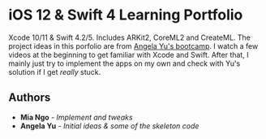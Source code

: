 # iOS 12 &amp; Swift 4 Learning Portfolio

Xcode 10/11 & Swift 4.2/5. Includes ARKit2, CoreML2 and CreateML.
The project ideas in this porfolio are from [Angela Yu's bootcamp](https://www.udemy.com/ios-12-app-development-bootcamp/learn/v4/overview). I watch a few videos at the beginning to get familiar with Xcode and Swift. After that, I mainly just try to implement the apps on my own and check with Yu's solution if I get *really* stuck.

## Authors

* **Mia Ngo** - *Implement and tweaks* 
* **Angela Yu** - *Initial ideas & some of the skeleton code* 
